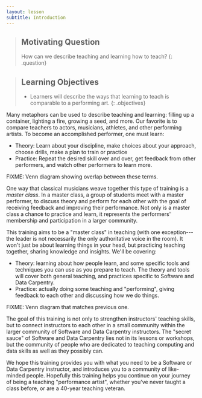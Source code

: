 ```yaml
---
layout: lesson
subtitle: Introduction
---
```

> ## Motivating Question
> How can we describe teaching and learning how to teach?
{: .question}

> ## Learning Objectives
>
> *   Learners will describe the ways that learning to teach is comparable to a performing art.
{: .objectives}

Many metaphors can be used to describe teaching and learning: filling
up a container, lighting a fire, growing a seed, and more.  Our
favorite is to compare teachers to actors, musicians, athletes, and
other performing artists.  To become an accomplished performer, one
must learn:

* Theory: Learn about your discipline, make choices about your approach,
  choose drills, make a plan to train or practice
* Practice: Repeat the desired skill over and over, get feedback from other
  performers, and watch other performers to learn more.

FIXME: Venn diagram showing overlap between these terms.

One way that classical musicians weave together this type of training
is a *master class*.  In a master class, a group of students meet with
a master performer, to discuss theory and perform for each other with
the goal of receiving feedback and improving their performance.  Not
only is a master class a chance to practice and learn, it represents
the performers' membership and participation in a larger community.

This training aims to be a "master class" in teaching (with one
exception---the leader is not necessarily the only authoritative voice
in the room).  It won't just be about learning things in your head,
but practicing teaching together, sharing knowledge and insights.
We'll be covering:

* Theory: learning about how people learn, and some specific tools and techniques
  you can use as you prepare to teach.  The theory and tools will cover both
  general teaching, and practices specific to Software and Data Carpentry.
* Practice: actually doing some teaching and "performing", giving feedback to each other
  and discussing how we do things.
  
FIXME: Venn diagram that matches previous one.

The goal of this training is not only to strengthen instructors'
teaching skills, but to connect instructors to each other in a small
community within the larger community of Software and Data Carpentry
instructors.  The "secret sauce" of Software and Data Carpentry lies
not in its lessons or workshops, but the community of people who are
dedicated to teaching computing and data skills as well as they
possibly can.

We hope this training provides you with what you need to be a Software or Data
Carpentry instructor, and introduces you to a community of like-minded people.
Hopefully this training helps you continue on your journey of being a teaching
"performance artist", whether you've never taught a class before, or are a 40-year
teaching veteran.
